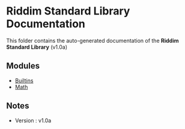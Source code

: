 # Riddim Standard Library Documentation
This folder contains the auto-generated documentation of the **Riddim Standard Library** (v1.0a)

## Modules
- [Builtins](builtins.md)
- [Math](math.md)

## Notes
- Version : v1.0a
